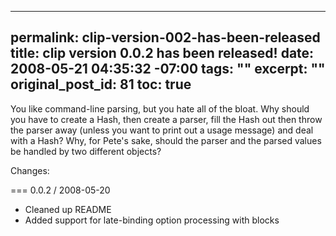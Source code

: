----- 
permalink: clip-version-002-has-been-released
title: clip version 0.0.2 has been released!
date: 2008-05-21 04:35:32 -07:00
tags: ""
excerpt: ""
original_post_id: 81
toc: true
-----
You like command-line parsing, but you hate all of the bloat. Why
should you have to create a Hash, then create a parser, fill the Hash
out then throw the parser away (unless you want to print out a usage
message) and deal with a Hash? Why, for Pete's sake, should the parser
and the parsed values be handled by two different objects?

Changes:

=== 0.0.2 / 2008-05-20

* Cleaned up README
* Added support for late-binding option processing with blocks
